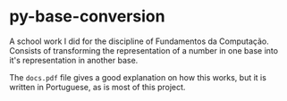 # py-base-conversion
A school work I did for the discipline of Fundamentos da Computação. Consists of transforming the representation of a number in one base into it's representation in another base.

The `docs.pdf` file gives a good explanation on how this works, but it is written in Portuguese, as is most of this project.